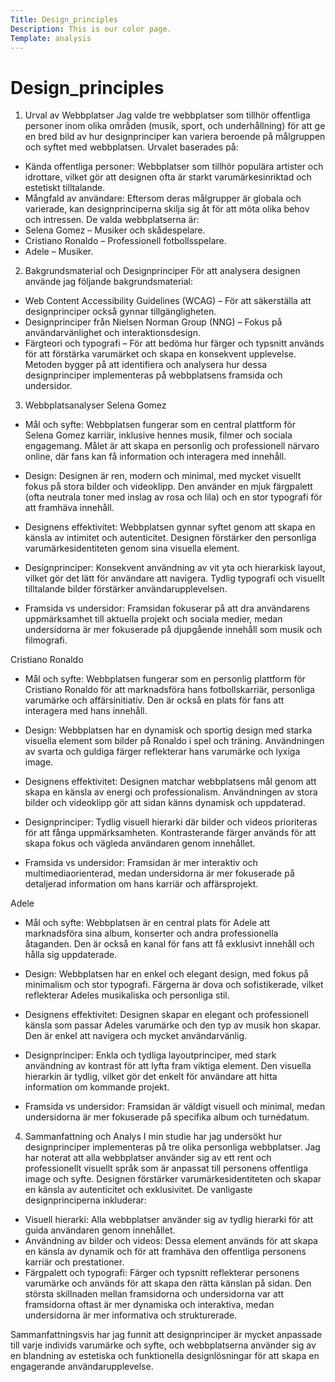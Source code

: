 ```yaml
---
Title: Design_principles
Description: This is our color page.
Template: analysis
---
```


#  Design_principles


  1. Urval av Webbplatser
Jag valde tre webbplatser som tillhör offentliga personer inom olika områden (musik, sport, och underhållning) för att ge en bred bild av hur designprinciper kan variera beroende på målgruppen och syftet med webbplatsen. Urvalet baserades på:
* Kända offentliga personer: Webbplatser som tillhör populära artister och idrottare, vilket gör att designen ofta är starkt varumärkesinriktad och estetiskt tilltalande.
* Mångfald av användare: Eftersom deras målgrupper är globala och varierade, kan designprinciperna skilja sig åt för att möta olika behov och intressen.
De valda webbplatserna är:
* Selena Gomez – Musiker och skådespelare.
* Cristiano Ronaldo – Professionell fotbollsspelare.
* Adele – Musiker.


2. Bakgrundsmaterial och Designprinciper
För att analysera designen använde jag följande bakgrundsmaterial:
* Web Content Accessibility Guidelines (WCAG) – För att säkerställa att designprinciper också gynnar tillgängligheten.
* Designprinciper från Nielsen Norman Group (NNG) – Fokus på användarvänlighet och interaktionsdesign.
* Färgteori och typografi – För att bedöma hur färger och typsnitt används för att förstärka varumärket och skapa en konsekvent upplevelse.
Metoden bygger på att identifiera och analysera hur dessa designprinciper implementeras på webbplatsens framsida och undersidor.


3. Webbplatsanalyser
Selena Gomez
* Mål och syfte: Webbplatsen fungerar som en central plattform för Selena Gomez karriär, inklusive hennes musik, filmer och sociala engagemang. Målet är att skapa en personlig och professionell närvaro online, där fans kan få information och interagera med innehåll.

* Design: Designen är ren, modern och minimal, med mycket visuellt fokus på stora bilder och videoklipp. Den använder en mjuk färgpalett (ofta neutrala toner med inslag av rosa och lila) och en stor typografi för att framhäva innehåll.

* Designens effektivitet: Webbplatsen gynnar syftet genom att skapa en känsla av intimitet och autenticitet. Designen förstärker den personliga varumärkesidentiteten genom sina visuella element.

* Designprinciper: Konsekvent användning av vit yta och hierarkisk layout, vilket gör det lätt för användare att navigera. Tydlig typografi och visuellt tilltalande bilder förstärker användarupplevelsen.

* Framsida vs undersidor: Framsidan fokuserar på att dra användarens uppmärksamhet till aktuella projekt och sociala medier, medan undersidorna är mer fokuserade på djupgående innehåll som musik och filmografi.


Cristiano Ronaldo
* Mål och syfte: Webbplatsen fungerar som en personlig plattform för Cristiano Ronaldo för att marknadsföra hans fotbollskarriär, personliga varumärke och affärsinitiativ. Den är också en plats för fans att interagera med hans innehåll.

* Design: Webbplatsen har en dynamisk och sportig design med starka visuella element som bilder på Ronaldo i spel och träning. Användningen av svarta och guldiga färger reflekterar hans varumärke och lyxiga image.

* Designens effektivitet: Designen matchar webbplatsens mål genom att skapa en känsla av energi och professionalism. Användningen av stora bilder och videoklipp gör att sidan känns dynamisk och uppdaterad.

* Designprinciper: Tydlig visuell hierarki där bilder och videos prioriteras för att fånga uppmärksamheten. Kontrasterande färger används för att skapa fokus och vägleda användaren genom innehållet.

* Framsida vs undersidor: Framsidan är mer interaktiv och multimediaorienterad, medan undersidorna är mer fokuserade på detaljerad information om hans karriär och affärsprojekt.


Adele
* Mål och syfte: Webbplatsen är en central plats för Adele att marknadsföra sina album, konserter och andra professionella åtaganden. Den är också en kanal för fans att få exklusivt innehåll och hålla sig uppdaterade.

* Design: Webbplatsen har en enkel och elegant design, med fokus på minimalism och stor typografi. Färgerna är dova och sofistikerade, vilket reflekterar Adeles musikaliska och personliga stil.

* Designens effektivitet: Designen skapar en elegant och professionell känsla som passar Adeles varumärke och den typ av musik hon skapar. Den är enkel att navigera och mycket användarvänlig.

* Designprinciper: Enkla och tydliga layoutprinciper, med stark användning av kontrast för att lyfta fram viktiga element. Den visuella hierarkin är tydlig, vilket gör det enkelt för användare att hitta information om kommande projekt.

* Framsida vs undersidor: Framsidan är väldigt visuell och minimal, medan undersidorna är mer fokuserade på specifika album och turnédatum.


4. Sammanfattning och Analys
I min studie har jag undersökt hur designprinciper implementeras på tre olika personliga webbplatser. Jag har noterat att alla webbplatser använder sig av ett rent och professionellt visuellt språk som är anpassat till personens offentliga image och syfte. Designen förstärker varumärkesidentiteten och skapar en känsla av autenticitet och exklusivitet.
De vanligaste designprinciperna inkluderar:
* Visuell hierarki: Alla webbplatser använder sig av tydlig hierarki för att guida användaren genom innehållet.
* Användning av bilder och videos: Dessa element används för att skapa en känsla av dynamik och för att framhäva den offentliga personens karriär och prestationer.
* Färgpalett och typografi: Färger och typsnitt reflekterar personens varumärke och används för att skapa den rätta känslan på sidan.
Den största skillnaden mellan framsidorna och undersidorna var att framsidorna oftast är mer dynamiska och interaktiva, medan undersidorna är mer informativa och strukturerade.

Sammanfattningsvis har jag funnit att designprinciper är mycket anpassade till varje individs varumärke och syfte, och webbplatserna använder sig av en blandning av estetiska och funktionella designlösningar för att skapa en engagerande användarupplevelse.
